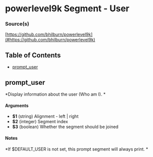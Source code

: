 # powerlevel9k Segment - User


### Source(s)

[https://github.com/bhilburn/powerlevel9k](#https://github.com/bhilburn/powerlevel9k)


## Table of Contents

- [prompt_user](#prompt_user)

## prompt_user
*Display information about the user (Who am I). *

#### Arguments

- **$1** (string) Alignment - left | right
- **$2** (integer) Segment index
- **$3** (boolean) Whether the segment should be joined


#### Notes

*If $DEFAULT_USER is not set, this prompt segment will always print. *

